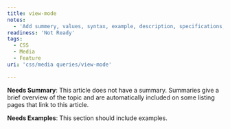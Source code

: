 ```yaml
---
title: view-mode
notes:
  - 'Add summery, values, syntax, example, description, specifications, compatibility.'
readiness: 'Not Ready'
tags:
  - CSS
  - Media
  - Feature
uri: 'css/media queries/view-mode'

---
```

**Needs Summary**: This article does not have a summary. Summaries give a brief overview of the topic and are automatically included on some listing pages that link to this article.

**Needs Examples**: This section should include examples.

